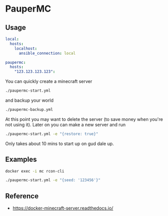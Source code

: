 # PauperMC

## Usage

```yaml
local:
  hosts:
    localhost:
      ansible_connection: local

paupermc:
  hosts:
    "123.123.123.123":
```

You can quickly create a minecraft server

```bash
./paupermc-start.yml
```

and backup your world

```bash
./paupermc-backup.yml
```

At this point you may want to delete the server (to save money when you're not
using it). Later on you can make a new server and run

```bash
./paupermc-start.yml -e "{restore: true}"
```

Only takes about 10 mins to start up on gud dale up.

## Examples

```bash
docker exec -i mc rcon-cli
```

```bash
./paupermc-start.yml -e "{seed: '123456'}"
```

## Reference

- https://docker-minecraft-server.readthedocs.io/
